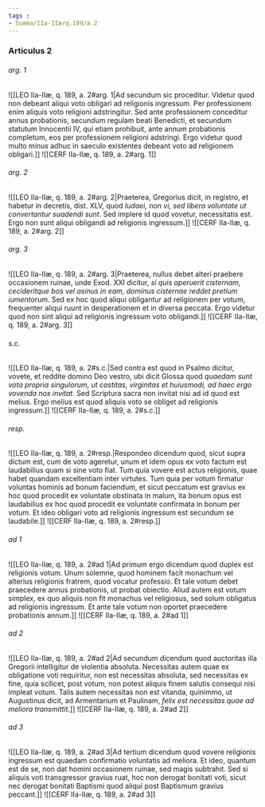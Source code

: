 ```yaml
---
tags : 
- Summa/IIa-IIæ/q.189/a.2
---
```


### Articulus 2

###### arg. 1
![[LEO IIa-IIæ, q. 189, a. 2#arg. 1|Ad secundum sic proceditur. Videtur quod non debeant aliqui voto obligari ad religionis ingressum. Per professionem enim aliquis voto religioni adstringitur. Sed ante professionem conceditur annus probationis, secundum regulam beati Benedicti, et secundum statutum Innocentii IV, qui etiam prohibuit, ante annum probationis completum, eos per professionem religioni adstringi. Ergo videtur quod multo minus adhuc in saeculo existentes debeant voto ad religionem obligari.]]
![[CERF IIa-IIæ, q. 189, a. 2#arg. 1]]

###### arg. 2
![[LEO IIa-IIæ, q. 189, a. 2#arg. 2|Praeterea, Gregorius dicit, in registro, et habetur in decretis, dist. XLV, quod *Iudaei, non vi, sed libera voluntate ut convertantur suadendi sunt*. Sed implere id quod vovetur, necessitatis est. Ergo non sunt aliqui obligandi ad religionis ingressum.]]
![[CERF IIa-IIæ, q. 189, a. 2#arg. 2]]

###### arg. 3
![[LEO IIa-IIæ, q. 189, a. 2#arg. 3|Praeterea, nullus debet alteri praebere occasionem ruinae, unde Exod. XXI dicitur, *si quis aperuerit cisternam, cecideritque bos vel asinus in eam, dominus cisternae reddet pretium iumentorum*. Sed ex hoc quod aliqui obligantur ad religionem per votum, frequenter aliqui ruunt in desperationem et in diversa peccata. Ergo videtur quod non sint aliqui ad religionis ingressum voto obligandi.]]
![[CERF IIa-IIæ, q. 189, a. 2#arg. 3]]

###### s.c.
![[LEO IIa-IIæ, q. 189, a. 2#s.c.|Sed contra est quod in Psalmo dicitur, vovete, et reddite domino Deo vestro, ubi dicit Glossa quod *quaedam sunt vota propria singulorum, ut castitas, virginitas et huiusmodi, ad haec ergo vovenda nos invitat*. Sed Scriptura sacra non invitat nisi ad id quod est melius. Ergo melius est quod aliquis voto se obliget ad religionis ingressum.]]
![[CERF IIa-IIæ, q. 189, a. 2#s.c.]]

###### resp.
![[LEO IIa-IIæ, q. 189, a. 2#resp.|Respondeo dicendum quod, sicut supra dictum est, cum de voto ageretur, unum et idem opus ex voto factum est laudabilius quam si sine voto fiat. Tum quia vovere est actus religionis, quae habet quandam excellentiam inter virtutes. Tum quia per votum firmatur voluntas hominis ad bonum faciendum, et sicut peccatum est gravius ex hoc quod procedit ex voluntate obstinata in malum, ita bonum opus est laudabilius ex hoc quod procedit ex voluntate confirmata in bonum per votum. Et ideo obligari voto ad religionis ingressum est secundum se laudabile.]]
![[CERF IIa-IIæ, q. 189, a. 2#resp.]]

###### ad 1
![[LEO IIa-IIæ, q. 189, a. 2#ad 1|Ad primum ergo dicendum quod duplex est religionis votum. Unum solemne, quod hominem facit monachum vel alterius religionis fratrem, quod vocatur professio. Et tale votum debet praecedere annus probationis, ut probat obiectio. Aliud autem est votum simplex, ex quo aliquis non fit monachus vel religiosus, sed solum obligatus ad religionis ingressum. Et ante tale votum non oportet praecedere probationis annum.]]
![[CERF IIa-IIæ, q. 189, a. 2#ad 1]]

###### ad 2
![[LEO IIa-IIæ, q. 189, a. 2#ad 2|Ad secundum dicendum quod auctoritas illa Gregorii intelligitur de violentia absoluta. Necessitas autem quae ex obligatione voti requiritur, non est necessitas absoluta, sed necessitas ex fine, quia scilicet, post votum, non potest aliquis finem salutis consequi nisi impleat votum. Talis autem necessitas non est vitanda, quinimmo, ut Augustinus dicit, ad Armentarium et Paulinam, *felix est necessitas quae ad meliora transmittit*.]]
![[CERF IIa-IIæ, q. 189, a. 2#ad 2]]

###### ad 3
![[LEO IIa-IIæ, q. 189, a. 2#ad 3|Ad tertium dicendum quod vovere religionis ingressum est quaedam confirmatio voluntatis ad meliora. Et ideo, quantum est de se, non dat homini occasionem ruinae, sed magis subtrahit. Sed si aliquis voti transgressor gravius ruat, hoc non derogat bonitati voti, sicut nec derogat bonitati Baptismi quod aliqui post Baptismum gravius peccant.]]
![[CERF IIa-IIæ, q. 189, a. 2#ad 3]]

